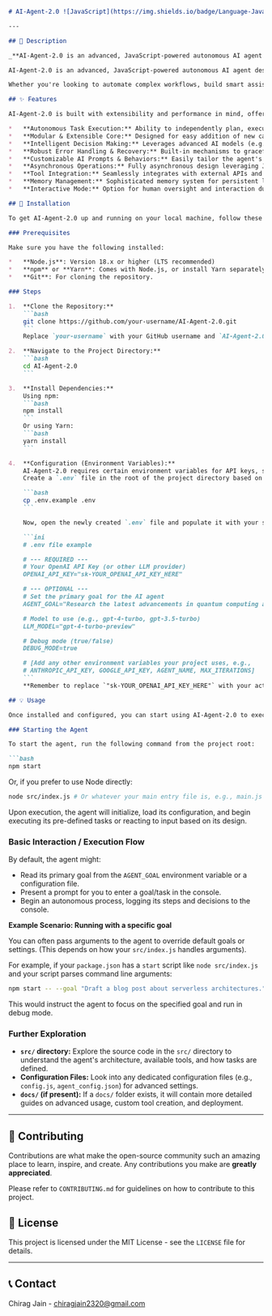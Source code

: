 ```markdown
# AI-Agent-2.0 ![JavaScript](https://img.shields.io/badge/Language-JavaScript-F7DF1E?style=for-the-badge&logo=javascript&logoColor=black)

---

## 📝 Description

_**AI-Agent-2.0 is an advanced, JavaScript-powered autonomous AI agent designed to revolutionize task automation.**_

AI-Agent-2.0 is an advanced, JavaScript-powered autonomous AI agent designed to revolutionize **task automation, intelligent decision-making, and content generation**. Building upon the foundational concepts of AI agents, version 2.0 introduces enhanced capabilities, improved performance, and a more modular architecture, making it an ideal solution for developers looking to integrate sophisticated AI behaviors into their applications.

Whether you're looking to automate complex workflows, build smart assistants, or explore the cutting edge of AI-driven autonomy, AI-Agent-2.0 provides a robust and flexible framework to bring your ideas to life.

## ✨ Features

AI-Agent-2.0 is built with extensibility and performance in mind, offering a range of powerful features:

*   **Autonomous Task Execution:** Ability to independently plan, execute, and adapt complex sequences of actions based on predefined goals or dynamic inputs.
*   **Modular & Extensible Core:** Designed for easy addition of new capabilities, tools, and integrations via a plugin-based system, allowing for endless customization.
*   **Intelligent Decision Making:** Leverages advanced AI models (e.g., LLMs, custom algorithms) for dynamic reasoning, problem-solving, and strategic planning.
*   **Robust Error Handling & Recovery:** Built-in mechanisms to gracefully manage and attempt recovery from unexpected scenarios during task execution.
*   **Customizable AI Prompts & Behaviors:** Easily tailor the agent's persona, goals, and operational strategies through configurable parameters.
*   **Asynchronous Operations:** Fully asynchronous design leveraging JavaScript's event loop for efficient handling of concurrent tasks and I/O operations.
*   **Tool Integration:** Seamlessly integrates with external APIs and tools (e.g., web search, code interpreters, file systems).
*   **Memory Management:** Sophisticated memory system for persistent learning and contextual understanding across tasks.
*   **Interactive Mode:** Option for human oversight and interaction during critical decision points.

## 🚀 Installation

To get AI-Agent-2.0 up and running on your local machine, follow these steps:

### Prerequisites

Make sure you have the following installed:

*   **Node.js**: Version 18.x or higher (LTS recommended)
*   **npm** or **Yarn**: Comes with Node.js, or install Yarn separately.
*   **Git**: For cloning the repository.

### Steps

1.  **Clone the Repository:**
    ```bash
    git clone https://github.com/your-username/AI-Agent-2.0.git
    ```
    Replace `your-username` with your GitHub username and `AI-Agent-2.0` with your actual repository name if it differs.

2.  **Navigate to the Project Directory:**
    ```bash
    cd AI-Agent-2.0
    ```

3.  **Install Dependencies:**
    Using npm:
    ```bash
    npm install
    ```
    Or using Yarn:
    ```bash
    yarn install
    ```

4.  **Configuration (Environment Variables):**
    AI-Agent-2.0 requires certain environment variables for API keys, settings, and other configurations.
    Create a `.env` file in the root of the project directory based on the provided `.env.example`:

    ```bash
    cp .env.example .env
    ```

    Now, open the newly created `.env` file and populate it with your specific values. Here's an example of what your `.env` might look like:

    ```ini
    # .env file example

    # --- REQUIRED ---
    # Your OpenAI API Key (or other LLM provider)
    OPENAI_API_KEY="sk-YOUR_OPENAI_API_KEY_HERE"

    # --- OPTIONAL ---
    # Set the primary goal for the AI agent
    AGENT_GOAL="Research the latest advancements in quantum computing and summarize findings."

    # Model to use (e.g., gpt-4-turbo, gpt-3.5-turbo)
    LLM_MODEL="gpt-4-turbo-preview"

    # Debug mode (true/false)
    DEBUG_MODE=true

    # [Add any other environment variables your project uses, e.g.,
    # ANTHROPIC_API_KEY, GOOGLE_API_KEY, AGENT_NAME, MAX_ITERATIONS]
    ```
    **Remember to replace `"sk-YOUR_OPENAI_API_KEY_HERE"` with your actual API key.**

## 💡 Usage

Once installed and configured, you can start using AI-Agent-2.0 to execute tasks.

### Starting the Agent

To start the agent, run the following command from the project root:

```bash
npm start
```
Or, if you prefer to use Node directly:
```bash
node src/index.js # Or whatever your main entry file is, e.g., main.js
```

Upon execution, the agent will initialize, load its configuration, and begin executing its pre-defined tasks or reacting to input based on its design.

### Basic Interaction / Execution Flow

By default, the agent might:
*   Read its primary goal from the `AGENT_GOAL` environment variable or a configuration file.
*   Present a prompt for you to enter a goal/task in the console.
*   Begin an autonomous process, logging its steps and decisions to the console.

**Example Scenario: Running with a specific goal**

You can often pass arguments to the agent to override default goals or settings. (This depends on how your `src/index.js` handles arguments).

For example, if your `package.json` has a `start` script like `node src/index.js` and your script parses command line arguments:

```bash
npm start -- --goal "Draft a blog post about serverless architectures." --debug
```

This would instruct the agent to focus on the specified goal and run in debug mode.

### Further Exploration

*   **`src/` directory:** Explore the source code in the `src/` directory to understand the agent's architecture, available tools, and how tasks are defined.
*   **Configuration Files:** Look into any dedicated configuration files (e.g., `config.js`, `agent_config.json`) for advanced settings.
*   **`docs/` (if present):** If a `docs/` folder exists, it will contain more detailed guides on advanced usage, custom tool creation, and deployment.

---

## 🤝 Contributing

Contributions are what make the open-source community such an amazing place to learn, inspire, and create. Any contributions you make are **greatly appreciated**.

Please refer to `CONTRIBUTING.md` for guidelines on how to contribute to this project.

## 📄 License

This project is licensed under the MIT License - see the `LICENSE` file for details.

---

## 📞 Contact

Chirag Jain - chiragjain2320@gmail.com
```